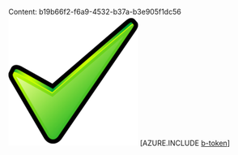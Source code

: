 Content: b19b66f2-f6a9-4532-b37a-b3e905f1dc56![image](ca24c8ce-8809-4178-b275-17480eef43a8.png)
[AZURE.INCLUDE [b-token](ddf4a739-8b0c-4ad0-965c-4b52b519bb6e.md)]
